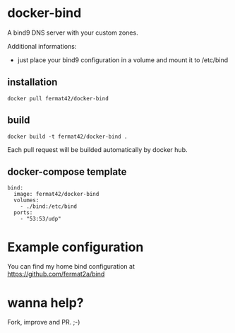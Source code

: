 # docker-bind

A bind9 DNS server with your custom zones.

Additional informations:

- just place your bind9 configuration in a volume and mount it to /etc/bind

## installation

	docker pull fermat42/docker-bind

## build

	docker build -t fermat42/docker-bind .

Each pull request will be builded automatically by docker hub.

## docker-compose template

	bind:
	  image: fermat42/docker-bind
	  volumes:
	    - ./bind:/etc/bind
	  ports:
	    - "53:53/udp"

# Example configuration

You can find my home bind configuration at https://github.com/fermat2a/bind

# wanna help?

Fork, improve and PR. ;-)

